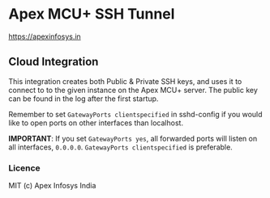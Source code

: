 # Apex MCU+ SSH Tunnel

https://apexinfosys.in

## Cloud Integration
This integration creates both Public & Private SSH keys, and uses it to connect to to the given instance on the Apex MCU+ server. The public key can be found in the log after the first startup.

Remember to set `GatewayPorts clientspecified` in sshd-config if you
would like to open ports on other interfaces than localhost.

**IMPORTANT**: If you set `GatewayPorts yes`, all forwarded ports will
listen on all interfaces, `0.0.0.0`. `GatewayPorts clientspecified`
is preferable.

### Licence
MIT (c) Apex Infosys India
